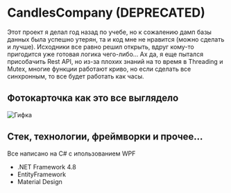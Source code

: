 # CandlesCompany (DEPRECATED)
Этот проект я делал год назад по учебе, но к сожалению дамп базы данных была успешно утерян, та и код мне не нравится (можно сделать и лучше). Исходники все равно решил открыть, вдруг кому-то пригодится уже готовая логика чего-либо...
Ах да, я еще пытался присобачить Rest API, но из-за плохих знаний на то время в Threading и Mutex, многие функции работают криво, но если сделать все синхронным, то все будет работать как часы. 

## Фотокарточка как это все выглядело
![Гифка](https://i.imgur.com/mlDhSB4.gif)

## Стек, технологии, фреймворки и прочее...
Все написано на C# с ипользованием WPF

- .NET Framework 4.8
- EntityFramework
- Material Design
